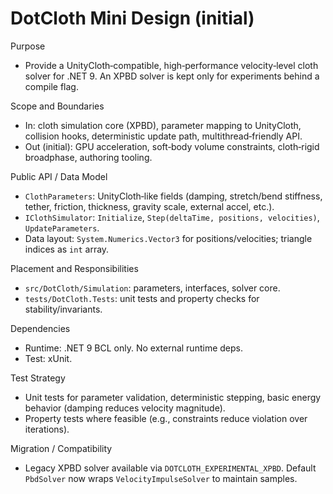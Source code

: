 DotCloth Mini Design (initial)
==============================

Purpose
- Provide a UnityCloth‑compatible, high‑performance velocity‑level cloth solver for .NET 9. An XPBD solver is kept only for experiments behind a compile flag.

Scope and Boundaries
- In: cloth simulation core (XPBD), parameter mapping to UnityCloth, collision hooks, deterministic update path, multithread‑friendly API.
- Out (initial): GPU acceleration, soft‑body volume constraints, cloth‑rigid broadphase, authoring tooling.

Public API / Data Model
- `ClothParameters`: UnityCloth‑like fields (damping, stretch/bend stiffness, tether, friction, thickness, gravity scale, external accel, etc.).
- `IClothSimulator`: `Initialize`, `Step(deltaTime, positions, velocities)`, `UpdateParameters`.
- Data layout: `System.Numerics.Vector3` for positions/velocities; triangle indices as `int` array.

Placement and Responsibilities
- `src/DotCloth/Simulation`: parameters, interfaces, solver core.
- `tests/DotCloth.Tests`: unit tests and property checks for stability/invariants.

Dependencies
- Runtime: .NET 9 BCL only. No external runtime deps.
- Test: xUnit.

Test Strategy
- Unit tests for parameter validation, deterministic stepping, basic energy behavior (damping reduces velocity magnitude).
- Property tests where feasible (e.g., constraints reduce violation over iterations).

Migration / Compatibility
- Legacy XPBD solver available via `DOTCLOTH_EXPERIMENTAL_XPBD`. Default `PbdSolver` now wraps `VelocityImpulseSolver` to maintain samples.

